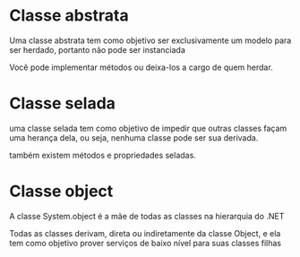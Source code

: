 # Classe abstrata

Uma classe abstrata tem como objetivo ser exclusivamente um modelo para ser herdado, portanto não pode ser instanciada

Você pode implementar métodos ou deixa-los a cargo de quem herdar.



# Classe selada

uma classe selada tem como objetivo de impedir que outras classes façam uma herança dela, ou seja, nenhuma classe pode ser sua derivada. 

também existem métodos e propriedades seladas.



# Classe object

A classe System.object é a mãe de todas as classes na hierarquia do .NET

Todas as classes derivam, direta ou indiretamente da classe Object, e ela tem como objetivo prover serviços de baixo nível para suas classes filhas